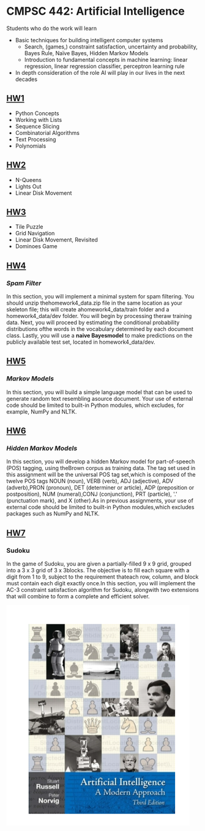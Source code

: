 # CMPSC 442: Artificial Intelligence

Students who do the work will learn
- Basic techniques for building intelligent computer systems
  - Search, (games,) constraint satisfaction, uncertainty and probability, Bayes Rule, Naïve Bayes, Hidden Markov Models
  - Introduction to fundamental concepts in machine learning: linear regression, linear regression classifier, perceptron learning rule
- In depth consideration of the role AI will play in our lives in the next decades

## [HW1](hw1.py)
- Python Concepts
- Working with Lists 
- Sequence Slicing
- Combinatorial Algorithms 
- Text Processing
- Polynomials

## [HW2](hw2.py)
- N-Queens
- Lights Out 
- Linear Disk Movement

## [HW3](hw3.py)
- Tile Puzzle
- Grid Navigation
- Linear Disk Movement, Revisited
- Dominoes Game


## [HW4](hw4.py)
### *Spam Filter*
In this section, you will implement a minimal system for spam filtering. You should unzip thehomework4_data.zip file in the same location as your skeleton file; this will create ahomework4_data/train folder and a homework4_data/dev folder. You will begin by processing theraw training data. Next, you will proceed by estimating the conditional probability distributions ofthe words in the vocabulary determined by each document class. Lastly, you will use a **naive Bayesmodel** to make predictions on the publicly available test set, located in homework4_data/dev.

## [HW5](hw5.py)
### *Markov Models*
In this section, you will build a simple language model that can be used to generate random text resembling asource document. Your use of external code should be limited to built-in Python modules, which excludes, for example, NumPy and NLTK.

## [HW6](hw6.py)
### *Hidden Markov Models*
In this section, you will develop a hidden Markov model for part-of-speech (POS) tagging, using theBrown corpus as training data. The tag set used in this assignment will be the universal POS tag set,which is composed of the twelve POS tags NOUN (noun), VERB (verb), ADJ (adjective), ADV (adverb),PRON (pronoun), DET (determiner or article), ADP (preposition or postposition), NUM (numeral),CONJ (conjunction), PRT (particle), '.' (punctuation mark), and X (other).As in previous assignments, your use of external code should be limited to built-in Python modules,which excludes packages such as NumPy and NLTK.

## [HW7](hw7.py)
### Sudoku
In the game of Sudoku, you are given a partially-filled 9 x 9 grid, grouped into a 3 x 3 grid of 3 x 3blocks. The objective is to fill each square with a digit from 1 to 9, subject to the requirement thateach row, column, and block must contain each digit exactly once.In this section, you will implement the AC-3 constraint satisfaction algorithm for Sudoku, alongwith two extensions that will combine to form a complete and efficient solver.

![plot](442book.PNG)


